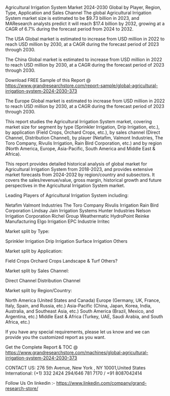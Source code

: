 Agricultural Irrigation System Market 2024-2030 Global by Player, Region, Type, Application and Sales Channel
The global Agricultural Irrigation System market size is estimated to be $9.73 billion in 2023, and MAResearch analysts predict it will reach $17.4 billion by 2032, growing at a CAGR of 6.7% during the forecast period from 2024 to 2032.

The USA Global market is estimated to increase from USD million in 2022 to reach USD million by 2030, at a CAGR during the forecast period of 2023 through 2030.

The China Global market is estimated to increase from USD million in 2022 to reach USD million by 2030, at a CAGR during the forecast period of 2023 through 2030.

Download FREE Sample of this Report @ https://www.grandresearchstore.com/report-sample/global-agricultural-irrigation-system-2024-2030-373

The Europe Global market is estimated to increase from USD million in 2022 to reach USD million by 2030, at a CAGR during the forecast period of 2023 through 2030.

This report studies the Agricultural Irrigation System market, covering market size for segment by type (Sprinkler Irrigation, Drip Irrigation, etc.), by application (Field Crops, Orchard Crops, etc.), by sales channel (Direct Channel, Distribution Channel), by player (Netafim, Valmont Industries, The Toro Company, Rivulis Irrigation, Rain Bird Corporation, etc.) and by region (North America, Europe, Asia-Pacific, South America and Middle East & Africa).

This report provides detailed historical analysis of global market for Agricultural Irrigation System from 2018-2023, and provides extensive market forecasts from 2024-2032 by region/country and subsectors. It covers the sales/revenue/value, gross margin, historical growth and future perspectives in the Agricultural Irrigation System market.

Leading Players of Agricultural Irrigation System including:

Netafim
Valmont Industries
The Toro Company
Rivulis Irrigation
Rain Bird Corporation
Lindsay
Jain Irrigation Systems
Hunter Industries
Nelson Irrigation Corporation
Richel Group
Weathermatic
HydroPoint
Reinke Manufacturing
Elgo Irrigation
EPC Industrie
Irritec

Market split by Type:

Sprinkler Irrigation
Drip Irrigation
Surface Irrigation
Others

Market split by Application:

Field Crops
Orchard Crops
Landscape & Turf
Others?

Market split by Sales Channel:

Direct Channel
Distribution Channel

Market split by Region/Country:

North America (United States and Canada)
Europe (Germany, UK, France, Italy, Spain, and Russia, etc.)
Asia-Pacific (China, Japan, Korea, India, Australia, and Southeast Asia, etc.)
South America (Brazil, Mexico, and Argentina, etc.)
Middle East & Africa (Turkey, UAE, Saudi Arabia, and South Africa, etc.)

If you have any special requirements, please let us know and we can provide you the customized report as you want.

Get the Complete Report & TOC @ https://www.grandresearchstore.com/machines/global-agricultural-irrigation-system-2024-2030-373

CONTACT US:
276 5th Avenue, New York , NY 10001,United States
International: (+1) 332 2424 294/646 781 7170 / +91 8087042414

Follow Us On linkedin :- https://www.linkedin.com/company/grand-research-store/

